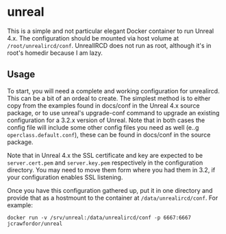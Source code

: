 unreal
======

This is a simple and not particular elegant Docker container to run Unreal
4.x. The configuration should be mounted via host volume at
`/root/unrealircd/conf`. UnrealIRCD does not run as root, although it's in
root's homedir because I am lazy.

Usage
-----

To start, you will need a complete and working configuration for unrealircd.
This can be a bit of an ordeal to create. The simplest method is to either
copy from the examples found in docs/conf in the Unreal 4.x source package, or
to use unreal's upgrade-conf command to upgrade an existing configuration for
a 3.2.x version of Unreal. Note that in both cases the config file will
include some other config files you need as well (e..g
`operclass.default.conf`), these can be found in docs/conf in the source
package.

Note that in Unreal 4.x the SSL certificate and key are expected to be
`server.cert.pem` and `server.key.pem` respectively in the configuration
directory. You may need to move them form where you had them in 3.2, if your
configuration enables SSL listening.

Once you have this configuration gathered up, put it in one directory and
provide that as a hostmount to the container at `/data/unrealircd/conf`. For example:

```
docker run -v /srv/unreal:/data/unrealircd/conf -p 6667:6667
jcrawfordor/unreal
```
